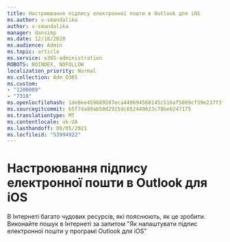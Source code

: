 ```yaml
---
title: Настроювання підпису електронної пошти в Outlook для iOS
ms.author: v-smandalika
author: v-smandalika
manager: dansimp
ms.date: 12/18/2020
ms.audience: Admin
ms.topic: article
ms.service: o365-administration
ROBOTS: NOINDEX, NOFOLLOW
localization_priority: Normal
ms.collection: Adm_O365
ms.custom:
- "1200009"
- "7310"
ms.openlocfilehash: 1de8ee459689287eca449694568145c516af5009cf39e237f3f82bdeb27403e5
ms.sourcegitcommit: b5f7da89a650d2915dc652449623c78be6247175
ms.translationtype: MT
ms.contentlocale: uk-UA
ms.lasthandoff: 08/05/2021
ms.locfileid: "53994922"
---
```

# <a name="set-up-an-email-signature-in-outlook-for-ios"></a>Настроювання підпису електронної пошти в Outlook для iOS

В Інтернеті багато чудових ресурсів, які пояснюють, як це зробити. Виконайте пошук в Інтернеті за запитом "Як налаштувати підпис електронної пошти у програмі Outlook для iOS"